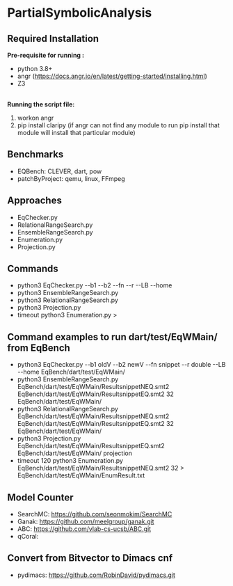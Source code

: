 # PartialSymbolicAnalysis

## Required Installation
**Pre-requisite for running :**

* python 3.8+
* angr (https://docs.angr.io/en/latest/getting-started/installing.html)
* Z3 
<br /><br />

**Running the script file:**
1. workon angr
2. pip install claripy (if angr can not find any module to run pip install that module will install that particular module)


## Benchmarks
- EQBench: CLEVER, dart, pow
- patchByProject: qemu, linux, FFmpeg 

## Approaches
- EqChecker.py
- RelationalRangeSearch.py
- EnsembleRangeSearch.py
- Enumeration.py
- Projection.py
## Commands
- python3 EqChecker.py --b1 <binary1> --b2 <binary2> --fn <functionName> --r <returnType> --LB <bound> --home <location>
- python3 EnsembleRangeSearch.py <neqConstraint> <eqConstraint> <bit> <location>
- python3 RelationalRangeSearch.py <neqConstraint> <eqConstraint> <bit> <location>
- python3 Projection.py <eqConstraint> <location> <SaveFileName>
- timeout <timelimit> python3 Enumeration.py <constraint> <bit> > <fileToSave>

## Command examples to run dart/test/EqWMain/ from EqBench
- python3 EqChecker.py --b1 oldV --b2 newV --fn snippet --r double --LB --home EqBench/dart/test/EqWMain/
- python3 EnsembleRangeSearch.py EqBench/dart/test/EqWMain/ResultsnippetNEQ.smt2 EqBench/dart/test/EqWMain/ResultsnippetEQ.smt2 32 EqBench/dart/test/EqWMain/
- python3 RelationalRangeSearch.py EqBench/dart/test/EqWMain/ResultsnippetNEQ.smt2 EqBench/dart/test/EqWMain/ResultsnippetEQ.smt2 32 EqBench/dart/test/EqWMain/
- python3 Projection.py EqBench/dart/test/EqWMain/ResultsnippetEQ.smt2 EqBench/dart/test/EqWMain/ projection
- timeout 120 python3 Enumeration.py EqBench/dart/test/EqWMain/ResultsnippetNEQ.smt2 32 > EqBench/dart/test/EqWMain/EnumResult.txt

## Model Counter
- SearchMC: https://github.com/seonmokim/SearchMC
- Ganak: https://github.com/meelgroup/ganak.git
- ABC: https://github.com/vlab-cs-ucsb/ABC.git
- qCoral:

## Convert from Bitvector to Dimacs cnf
- pydimacs: https://github.com/RobinDavid/pydimacs.git
